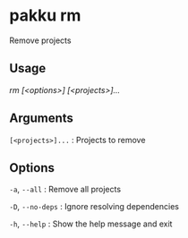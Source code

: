 # pakku rm

Remove projects

## Usage

<snippet id="snippet-cmd">

<var name="cmd">rm</var>
<var name="params">[&lt;options&gt;] [&lt;projects&gt;]...</var>
<include from="_template_cmd.md" element-id="template-cmd"/>

</snippet>

## Arguments

<snippet id="snippet-args">

`[<projects>]...`
: Projects to remove

</snippet>

## Options

<snippet id="snippet-options-all">

<snippet id="snippet-options">

`-a`, `--all`
: Remove all projects

`-D`, `--no-deps`
: Ignore resolving dependencies

</snippet>

`-h`, `--help`
: Show the help message and exit

</snippet>
